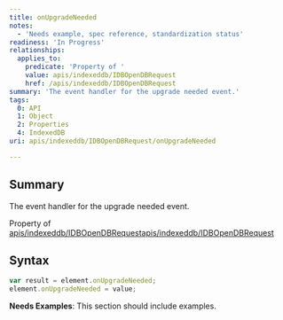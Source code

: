 ```yaml
---
title: onUpgradeNeeded
notes:
  - 'Needs example, spec reference, standardization status'
readiness: 'In Progress'
relationships:
  applies_to:
    predicate: 'Property of '
    value: apis/indexeddb/IDBOpenDBRequest
    href: /apis/indexeddb/IDBOpenDBRequest
summary: 'The event handler for the upgrade needed event.'
tags:
  0: API
  1: Object
  2: Properties
  4: IndexedDB
uri: apis/indexeddb/IDBOpenDBRequest/onUpgradeNeeded

---
```

## Summary

The event handler for the upgrade needed event.

Property of [apis/indexeddb/IDBOpenDBRequest](/apis/indexeddb/IDBOpenDBRequest)[apis/indexeddb/IDBOpenDBRequest](/apis/indexeddb/IDBOpenDBRequest)

## Syntax

``` js
var result = element.onUpgradeNeeded;
element.onUpgradeNeeded = value;
```

**Needs Examples**: This section should include examples.

